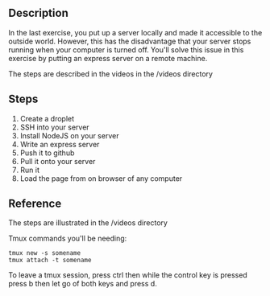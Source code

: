 ## Description

In the last exercise, you put up a server locally and made it accessible to the outside world. However, this has the disadvantage that your server stops running when your computer is turned off. You'll solve this issue in this exercise by putting an express server on a remote machine.

The steps are described in the videos in the /videos directory

## Steps

1. Create a droplet
2. SSH into your server
3. Install NodeJS on your server
4. Write an express server
5. Push it to github
6. Pull it onto your server
7. Run it
8. Load the page from on browser of any computer

## Reference

The steps are illustrated in the /videos directory

Tmux commands you'll be needing:

```
tmux new -s somename
tmux attach -t somename
```

To leave a tmux session, press ctrl then while the control key is pressed press b then let go of both keys and press d.

